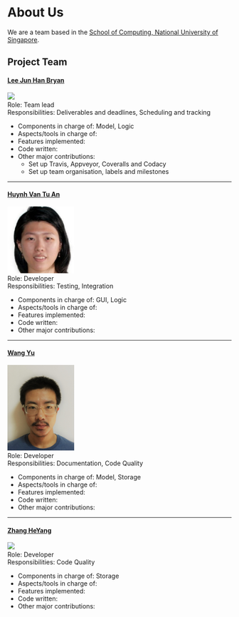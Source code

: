 # About Us

We are a team based in the [School of Computing, National University of Singapore](http://www.comp.nus.edu.sg).

## Project Team

#### [Lee Jun Han Bryan](https://github.com/bryanleejh)<br>
<img src="https://avatars3.githubusercontent.com/u/12642495?v=3&s=460" width="150"><br>
Role: Team lead <br>
Responsibilities: Deliverables and deadlines, Scheduling and tracking <br>
* Components in charge of: Model, Logic
* Aspects/tools in charge of:
* Features implemented:
* Code written: 
* Other major contributions:
   * Set up Travis, Appveyor, Coveralls and Codacy
   * Set up team organisation, labels and milestones

-----

#### [Huynh Van Tu An](https://github.com/arishuynhvan)<br>
<img src="images/Arishuynhvan.png" width="150"><br>
Role: Developer <br>
Responsibilities: Testing, Integration  <br>  
* Components in charge of: GUI, Logic
* Aspects/tools in charge of:
* Features implemented:
* Code written: 
* Other major contributions:

-----

#### [Wang Yu](https://github.com/WangYu-g)<br>
<img src="images/WangYu-g.png" width="150"><br>
Role: Developer <br>
Responsibilities: Documentation, Code Quality <br>  
* Components in charge of: Model, Storage
* Aspects/tools in charge of:
* Features implemented:
* Code written: 
* Other major contributions:

-----

#### [Zhang HeYang](https://github.com/zhypaul)<br>
<img src="https://avatars2.githubusercontent.com/u/25544025?v=3&s=460" width="150"><br>
Role: Developer <br>
Responsibilities: Code Quality <br>  
* Components in charge of: Storage
* Aspects/tools in charge of:
* Features implemented:
* Code written: 
* Other major contributions:
